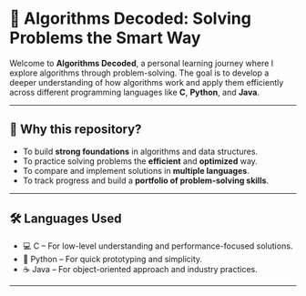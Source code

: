 # 🧩 Algorithms Decoded: Solving Problems the Smart Way

Welcome to **Algorithms Decoded**, a personal learning journey where I explore algorithms through problem-solving. The goal is to develop a deeper understanding of how algorithms work and apply them efficiently across different programming languages like **C**, **Python**, and **Java**.

---

## 🚀 Why this repository?

- To build **strong foundations** in algorithms and data structures.
- To practice solving problems the **efficient** and **optimized** way.
- To compare and implement solutions in **multiple languages**.
- To track progress and build a **portfolio of problem-solving skills**.

---

## 🛠 Languages Used

- 💻 C – For low-level understanding and performance-focused solutions.
- 🐍 Python – For quick prototyping and simplicity.
- ☕ Java – For object-oriented approach and industry practices.

---


